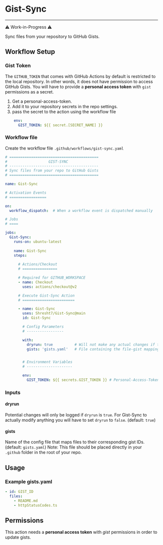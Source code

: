 # Gist-Sync
-----------

⚠ Work-in-Progress ⚠

Sync files from your repository to GitHub Gists.

## Workflow Setup

### Gist Token

The `GITHUB_TOKEN` that comes with GitHub Actions by default is restricted to the local repository. In other words, it does not have permission to access GitHub Gists. You will have to provide a **personal access token** with `gist` permissions as a secret.

1. Get a personal-access-token.
1. Add it to your repository secrets in the repo settings.
1. pass the secret to the action using the workflow file

```yaml
    env:
      GIST_TOKEN: ${{ secret.[SECRET_NAME] }}
```

### Workflow file

Create the workflow file `.github/workflows/gist-sync.yaml`

```yaml
# =========================================
#                   GIST-SYNC
# -----------------------------------------
# Sync files from your repo to GitHub Gists
# =========================================

name: Gist-Sync

# Activation Events
# =================

on:
  workflow_dispatch:  # When a workflow event is dispatched manually

# Jobs
# ====

jobs:
  Gist-Sync:
    runs-on: ubuntu-latest
    
    name: Gist-Sync
    steps:
    
      # Actions/Checkout
      # ================

      # Required for GITHUB_WORKSPACE
      - name: Checkout
        uses: actions/checkout@v2

      # Execute Gist-Sync Action
      # ========================

      - name: Gist-Sync
        uses: Shresht7/Gist-Sync@main
        id: Gist-Sync

        # Config Parameters
        # -----------------

        with:
          dryrun: true          # Will not make any actual changes if true (default: true)
          gists: 'gists.yaml'   # File containing the file-gist mapping


        # Environment Variables
        # ---------------------

        env:
          GIST_TOKEN: ${{ secrets.GIST_TOKEN }} # Personal-Access-Token with gist permissions.

```

### Inputs

#### dryrun

Potential changes will only be logged if `dryrun` is `true`. For Gist-Sync to actually modify anything you will have to set `dryrun` to `false`. (default: `true`)

#### gists

Name of the config file that maps files to their corresponding gist IDs. (default: `gists.yaml`)
Note: This file should be placed directly in your `.github` folder in the root of your repo.

## Usage

### Example gists.yaml

```yaml
- id: GIST_ID
  files:
    - README.md
    - httpStatusCodes.ts
```

## Permissions

This action needs a **personal access token** with _gist_ permissions in order to update gists.